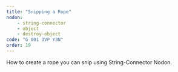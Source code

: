 ```yaml
---
title: "Snipping a Rope"
nodon: 
    - string-connector
    - object
    - destroy-object
code: "G 001 3VP Y3N"
order: 19
---
```

How to create a rope you can snip using String-Connector Nodon.
